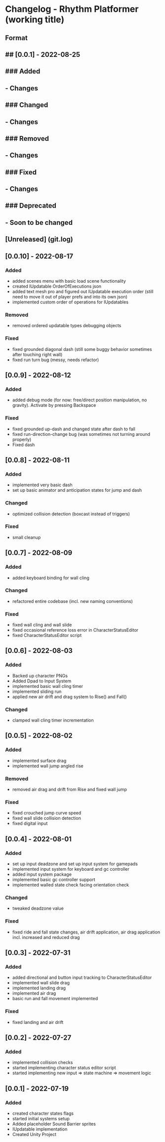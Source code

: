 # Changelog - Rhythm Platformer (working title)

## Format

## ## [0.0.1] - 2022-08-25
## ### Added
## - Changes
## 
## ### Changed
## - Changes
## 
## ### Removed
## - Changes
## 
## ### Fixed
## - Changes
## 
## ### Deprecated
## - Soon to be changed

## [Unreleased] (git.log)

## [0.0.10] - 2022-08-17
### Added
- added scenes menu with basic load scene functionality
- created IUpdatable OrderOfExecutions json
- added text mesh pro and figured out IUpdatable execution order (still need to move it out of player prefs and into its own json)
- implemented custom order of operations for IUpdatables
### Removed
- removed ordered updatable types debugging objects
### Fixed
- fixed grounded diagonal dash (still some buggy behavior sometimes after touching right wall)
- fixed run turn bug (messy, needs refactor)

## [0.0.9] - 2022-08-12
### Added
- added debug mode (for now: free/direct position manipulation, no gravity). Activate by pressing Backspace
### Fixed
- fixed grounded up-dash and changed state after dash to fall
- fixed run-direction-change bug (was sometimes not turning around properly)
- Fixed dash

## [0.0.8] - 2022-08-11
### Added
- implemented very basic dash
- set up basic animator and anticipation states for jump and dash
### Changed
- optimized collision detection (boxcast instead of triggers)
### Fixed
- small cleanup

## [0.0.7] - 2022-08-09
### Added
- added keyboard binding for wall cling
### Changed
- refactored entire codebase (incl. new naming conventions)
### Fixed
- fixed wall cling and wall slide
- fixed occasional reference loss error in CharacterStatusEditor
- fixed CharacterStatusEditor script

## [0.0.6] - 2022-08-03
### Added
- Backed up character PNGs
- Added Dpad to Input System
- implemented basic wall cling timer
- implemented sliding run
- applied new air drift and drag system to Rise() and Fall()
### Changed
- clamped wall cling timer incrementation

## [0.0.5] - 2022-08-02
### Added
- implemented surface drag
- implemented wall jump angled rise
### Removed
- removed air drag and drift from Rise and fixed wall jump
### Fixed
- fixed crouched jump curve speed
- fixed wall slide collision detection
- fixed digital input

## [0.0.4] - 2022-08-01
### Added
- set up input deadzone and set up input system for gamepads
- implemented input system for keyboard and gc controller
- added input system package
- implemented basic gc controller support
- implemented walled state check facing orientation check
### Changed
- tweaked deadzone value
### Fixed
- fixed ride and fall state changes, air drift application, air drag application incl. increased and reduced drag

## [0.0.3] - 2022-07-31
### Added
- added directional and button input tracking to CharacterStatusEditor
- implemented wall slide drag
- implemented landing drag
- implemented air drag
- basic run and fall movement implemented
### Fixed
- fixed landing and air drift

## [0.0.2] - 2022-07-27
### Added
- implemented collision checks
- started implementing character status editor script
- started implementing new input => state machine => movement logic

## [0.0.1] - 2022-07-19
### Added
- created character states flags
- started initial systems setup
- Added placeholder Sound Barrier sprites
- IUpdatable implementation
- Created Unity Project